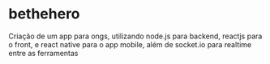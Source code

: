 # bethehero
Criação de um app para ongs, utilizando node.js para backend, reactjs para o front, e react native para o app mobile, além de socket.io para realtime entre as ferramentas
